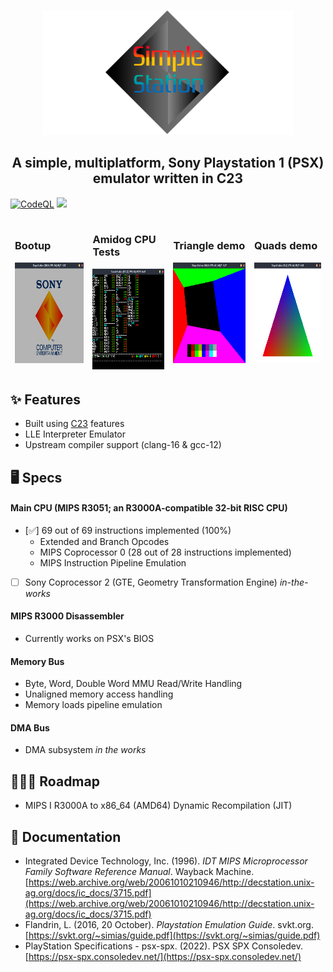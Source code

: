 <p align="center">
  <img src="resources/banner.png" width="400" height="200"/>
</p>

<h2 align="center">A simple, multiplatform, Sony Playstation 1 (PSX) emulator written in C23</h2>

[![CodeQL](https://github.com/cakehonolulu/SimpleStation/actions/workflows/simplestation.yml/badge.svg)](https://github.com/cakehonolulu/SimpleStation/actions/workflows/simplestation.yml) ![](https://byob.yarr.is/cakehonolulu/SimpleStation/build)


<table>
<thead>
  <tr>
    <td><h3>Bootup</h3><img src="https://raw.githubusercontent.com/cakehonolulu/SimpleStation/main/resources/bootup.png" alt="Image" width="200" height="161"></td>
    <td><h3>Amidog CPU Tests</h3><img src="https://raw.githubusercontent.com/cakehonolulu/SimpleStation/main/resources/amidog.png" alt="Image" width="204" height="161"></td>
    <td><h3>Triangle demo</h3><img src="https://raw.githubusercontent.com/cakehonolulu/SimpleStation/main/resources/quad.png" alt="Image" width="200" height="161"></td>
    <td><h3>Quads demo</h3><img src="https://raw.githubusercontent.com/cakehonolulu/SimpleStation/main/resources/triangle.png" alt="Image" width="200" height="161"></td>
  </tr>
</thead>
</table>

## ✨ Features
* Built using [C23](https://en.cppreference.com/w/c/23) features
* LLE Interpreter Emulator
* Upstream compiler support (clang-16 & gcc-12)

## 🖥️ Specs
#### Main CPU (MIPS R3051; an R3000A-compatible 32-bit RISC CPU)
- [✅] 69 out of 69 instructions implemented (100%)
    - Extended and Branch Opcodes
    - MIPS Coprocessor 0 (28 out of 28 instructions implemented)
    - MIPS Instruction Pipeline Emulation
- [ ] Sony Coprocessor 2 (GTE, Geometry Transformation Engine) _in-the-works_
#### MIPS R3000 Disassembler
* Currently works on PSX's BIOS
#### Memory Bus
* Byte, Word, Double Word MMU Read/Write Handling
* Unaligned memory access handling
* Memory loads pipeline emulation
#### DMA Bus
* DMA subsystem _in the works_

## 👷🏼‍♂️ Roadmap
* MIPS I R3000A to x86_64 (AMD64) Dynamic Recompilation (JIT)

## 📃 Documentation
* Integrated Device Technology, Inc. (1996). _IDT MIPS Microprocessor Family Software Reference Manual_. Wayback Machine. [https://web.archive.org/web/20061010210946/http://decstation.unix-ag.org/docs/ic_docs/3715.pdf](https://web.archive.org/web/20061010210946/http://decstation.unix-ag.org/docs/ic_docs/3715.pdf)
* Flandrin, L. (2016, 20 October). _Playstation Emulation Guide_. svkt.org. [https://svkt.org/~simias/guide.pdf](https://svkt.org/~simias/guide.pdf)
* PlayStation Specifications - psx-spx. (2022). PSX SPX Consoledev. [https://psx-spx.consoledev.net/](https://psx-spx.consoledev.net/)
